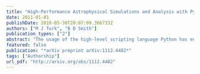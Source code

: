 ```yaml
---
title: "High-Performance Astrophysical Simulations and Analysis with Python"
date: 2011-01-01
publishDate: 2019-05-30T20:07:09.366733Z
authors: ["M J Turk", "B D Smith"]
publication_types: ["2"]
abstract: "The usage of the high-level scripting language Python has enabled new mechanisms for data interrogation, discovery and visualization of scientific data. We present yt, an open source, community-developed astrophysical analysis and visualization toolkit for data …"
featured: false
publication: "*arXiv preprint arXiv:1112.4482*"
tags: ["Authorship"]
url_pdf: "http://arxiv.org/abs/1112.4482"
---
```


